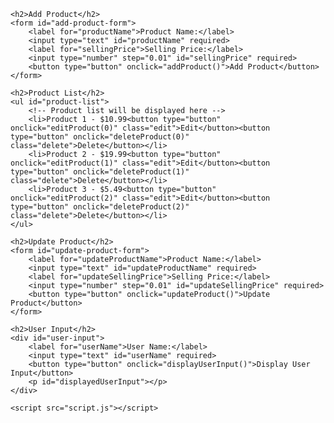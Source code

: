 <!DOCTYPE html>
<html lang="en">
<head>
    <meta charset="UTF-8">
    <meta name="viewport" content="width=device-width, initial-scale=1.0">
    <link rel="stylesheet" href="styles.css">
    <title>Product Management</title>
</head>
<body>

    <h2>Add Product</h2>
    <form id="add-product-form">
        <label for="productName">Product Name:</label>
        <input type="text" id="productName" required>
        <label for="sellingPrice">Selling Price:</label>
        <input type="number" step="0.01" id="sellingPrice" required>
        <button type="button" onclick="addProduct()">Add Product</button>
    </form>

    <h2>Product List</h2>
    <ul id="product-list">
        <!-- Product list will be displayed here -->
        <li>Product 1 - $10.99<button type="button" onclick="editProduct(0)" class="edit">Edit</button><button type="button" onclick="deleteProduct(0)" class="delete">Delete</button></li>
        <li>Product 2 - $19.99<button type="button" onclick="editProduct(1)" class="edit">Edit</button><button type="button" onclick="deleteProduct(1)" class="delete">Delete</button></li>
        <li>Product 3 - $5.49<button type="button" onclick="editProduct(2)" class="edit">Edit</button><button type="button" onclick="deleteProduct(2)" class="delete">Delete</button></li>
    </ul>

    <h2>Update Product</h2>
    <form id="update-product-form">
        <label for="updateProductName">Product Name:</label>
        <input type="text" id="updateProductName" required>
        <label for="updateSellingPrice">Selling Price:</label>
        <input type="number" step="0.01" id="updateSellingPrice" required>
        <button type="button" onclick="updateProduct()">Update Product</button>
    </form>

    <h2>User Input</h2>
    <div id="user-input">
        <label for="userName">User Name:</label>
        <input type="text" id="userName" required>
        <button type="button" onclick="displayUserInput()">Display User Input</button>
        <p id="displayedUserInput"></p>
    </div>

    <script src="script.js"></script>
</body>
</html>
